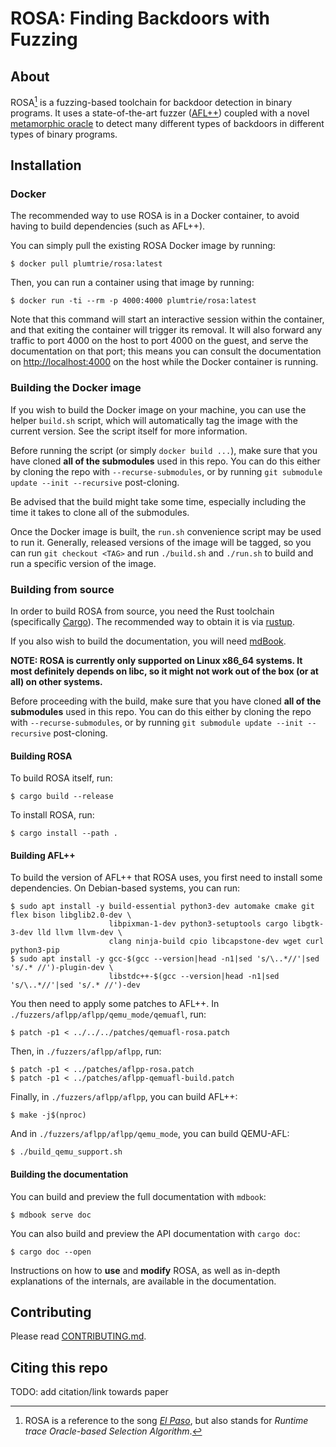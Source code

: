 # ROSA: Finding Backdoors with Fuzzing

## About

ROSA[^1] is a fuzzing-based toolchain for backdoor detection in binary programs. It uses a
state-of-the-art fuzzer ([AFL++](https://github.com/AFLplusplus/AFLplusplus)) coupled with a novel
[metamorphic oracle](https://en.wikipedia.org/wiki/Metamorphic_testing) to detect many different
types of backdoors in different types of binary programs.

## Installation

### Docker

The recommended way to use ROSA is in a Docker container, to avoid having to build dependencies
(such as AFL++).

You can simply pull the existing ROSA Docker image by running:

```console
$ docker pull plumtrie/rosa:latest
```

Then, you can run a container using that image by running:

```console
$ docker run -ti --rm -p 4000:4000 plumtrie/rosa:latest
```

Note that this command will start an interactive session within the container, and that exiting the
container will trigger its removal. It will also forward any traffic to port 4000 on the host to
port 4000 on the guest, and serve the documentation on that port; this means you can consult the
documentation on <http://localhost:4000> on the host while the Docker container is running.

### Building the Docker image

If you wish to build the Docker image on your machine, you can use the helper `build.sh` script,
which will automatically tag the image with the current version. See the script itself for more
information.

Before running the script (or simply `docker build ...`), make sure that you have cloned **all of
the submodules** used in this repo. You can do this either by cloning the repo with
`--recurse-submodules`, or by running `git submodule update --init --recursive` post-cloning.

Be advised that the build might take some time, especially including the time it takes to clone all
of the submodules.

Once the Docker image is built, the `run.sh` convenience script may be used to run it. Generally,
released versions of the image will be tagged, so you can run `git checkout <TAG>` and run
`./build.sh` and `./run.sh` to build and run a specific version of the image.

### Building from source

In order to build ROSA from source, you need the Rust toolchain (specifically
[Cargo](https://crates.io/crates/cargo)). The recommended way to obtain it is via
[rustup](https://rustup.rs/).

If you also wish to build the documentation, you will need
[mdBook](https://github.com/rust-lang/mdBook).

**NOTE: ROSA is currently only supported on Linux x86_64 systems. It most definitely depends on
libc, so it might not work out of the box (or at all) on other systems.**

Before proceeding with the build, make sure that you have cloned **all of the submodules** used in
this repo. You can do this either by cloning the repo with `--recurse-submodules`, or by running
`git submodule update --init --recursive` post-cloning.

#### Building ROSA

To build ROSA itself, run:

```console
$ cargo build --release
```

To install ROSA, run:

```console
$ cargo install --path .
```

#### Building AFL++

To build the version of AFL++ that ROSA uses, you first need to install some dependencies. On
Debian-based systems, you can run:

```console
$ sudo apt install -y build-essential python3-dev automake cmake git flex bison libglib2.0-dev \
                      libpixman-1-dev python3-setuptools cargo libgtk-3-dev lld llvm llvm-dev \
                      clang ninja-build cpio libcapstone-dev wget curl python3-pip
$ sudo apt install -y gcc-$(gcc --version|head -n1|sed 's/\..*//'|sed 's/.* //')-plugin-dev \
                      libstdc++-$(gcc --version|head -n1|sed 's/\..*//'|sed 's/.* //')-dev
```

You then need to apply some patches to AFL++. In `./fuzzers/aflpp/aflpp/qemu_mode/qemuafl`, run:

```console
$ patch -p1 < ../../../patches/qemuafl-rosa.patch
```

Then, in `./fuzzers/aflpp/aflpp`, run:

```console
$ patch -p1 < ../patches/aflpp-rosa.patch
$ patch -p1 < ../patches/aflpp-qemuafl-build.patch
```

Finally, in `./fuzzers/aflpp/aflpp`, you can build AFL++:

```console
$ make -j$(nproc)
```

And in `./fuzzers/aflpp/aflpp/qemu_mode`, you can build QEMU-AFL:

```console
$ ./build_qemu_support.sh
```

#### Building the documentation

You can build and preview the full documentation with `mdbook`:

```console
$ mdbook serve doc
```

You can also build and preview the API documentation with `cargo doc`:

```console
$ cargo doc --open
```

Instructions on how to **use** and **modify** ROSA, as well as in-depth explanations of the
internals, are available in the documentation.

## Contributing

Please read [CONTRIBUTING.md](./CONTRIBUTING.md).

## Citing this repo

TODO: add citation/link towards paper

[^1]: ROSA is a reference to the song
    [_El Paso_](https://genius.com/Marty-robbins-el-paso-lyrics#:~:text=the%20back%20door%20of%20Rosa%27s),
    but also stands for _Runtime trace Oracle-based Selection Algorithm_.
